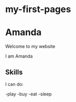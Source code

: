 # my-first-pages
# Amanda
Welcome to my website

I am Amanda
## Skills
I can do:

-play
-buy
-eat
-sleep
